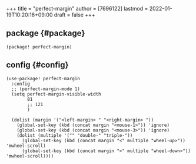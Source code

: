 +++
title = "perfect-margin"
author = [7696122]
lastmod = 2022-01-19T10:20:16+09:00
draft = false
+++

## package {#package}

```elisp
(package! perfect-margin)
```


## config {#config}

```elisp
(use-package! perfect-margin
  :config
  ;; (perfect-margin-mode 1)
  (setq perfect-margin-visible-width
        81
        ;; 121
        )

  (dolist (margin '("<left-margin> " "<right-margin> "))
    (global-set-key (kbd (concat margin "<mouse-1>")) 'ignore)
    (global-set-key (kbd (concat margin "<mouse-3>")) 'ignore)
    (dolist (multiple '("" "double-" "triple-"))
      (global-set-key (kbd (concat margin "<" multiple "wheel-up>")) 'mwheel-scroll)
      (global-set-key (kbd (concat margin "<" multiple "wheel-down>")) 'mwheel-scroll))))
```
